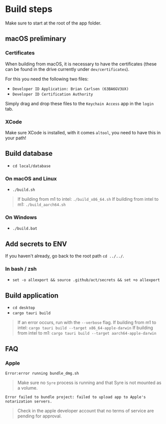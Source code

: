 # Build steps

Make sure to start at the root of the app folder.

## macOS preliminary

### Certificates

When building from macOS, it is necessary to have the certificates (these can be found in the drive
currently under `dev/certificates`).

For this you need the following two files:

- `Developer ID Application: Brian Carlsen (63BA6GV3UX)`
- `Developer ID Certification Authority`

Simply drag and drop these files to the `Keychain Access` app in the `login` tab.

### XCode

Make sure XCode is installed, with it comes `altool`, you need to have this in your path!

## Build database

- `cd local/database`

### On macOS and Linux

- `./build.sh`

> If building from m1 to intel: `./build_x86_64.sh`
> If building from intel to m1: `./build_aarch64.sh`

### On Windows

- `./build.bat`

## Add secrets to ENV

If you haven't already, go back to the root path `cd ../../`.

### In bash / zsh

- `set -o allexport && source .github/act/secrets && set +o allexport`

## Build application

- `cd desktop`
- `cargo tauri build`

> If an error occurs, run with the `--verbose` flag.
> If building from m1 to intel: `cargo tauri build --target x86_64-apple-darwin`
> If building from intel to m1: `cargo tauri build --target aarch64-apple-darwin`

## FAQ

### Apple

`Error:error running bundle_dmg.sh`
> Make sure no `Syre` process is running and that Syre is not mounted as a volume.

`Error failed to bundle project: failed to upload app to Apple's notarization servers.`
> Check in the apple developer account that no terms of service are pending for approval.
